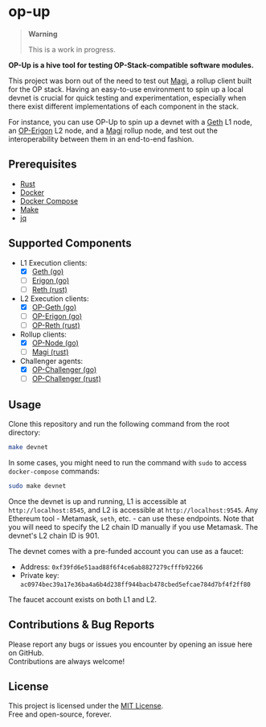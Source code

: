 # op-up

> **Warning**
>
> This is a work in progress.

**OP-Up is a hive tool for testing OP-Stack-compatible software modules.**

This project was born out of the need to test out [Magi](https://github.com/a16z/magi), a rollup client built for the OP stack. Having an easy-to-use environment to spin up a local devnet is crucial for quick testing and experimentation, especially when there exist different implementations of each component in the stack.

For instance, you can use OP-Up to spin up a devnet with a [Geth](https://github.com/ethereum/go-ethereum) L1 node, an [OP-Erigon](https://github.com/testinprod-io/op-erigon) L2 node, and a [Magi](https://github.com/a16z/magi) rollup node, and test out the interoperability between them in an end-to-end fashion.

## Prerequisites

- [Rust](https://www.rust-lang.org/tools/install)
- [Docker](https://www.docker.com/)
- [Docker Compose](https://docs.docker.com/compose/)
- [Make](https://www.gnu.org/software/make/)
- [jq](https://jqlang.github.io/jq/)

## Supported Components

- L1 Execution clients:
  - [x] [Geth (go)](https://github.com/ethereum/go-ethereum)
  - [ ] [Erigon (go)](https://github.com/ledgerwatch/erigon)
  - [ ] [Reth (rust)](https://github.com/paradigmxyz/reth)
- L2 Execution clients:
  - [x] [OP-Geth (go)](https://github.com/ethereum-optimism/optimism/tree/develop/l2geth)
  - [ ] [OP-Erigon (go)](https://github.com/testinprod-io/op-erigon)
  - [ ] [OP-Reth (rust)](https://github.com/clabby/op-reth)
- Rollup clients:
  - [x] [OP-Node (go)](https://github.com/ethereum-optimism/optimism/tree/develop/op-node)
  - [ ] [Magi (rust)](https://github.com/a16z/magi)
- Challenger agents:
  - [x] [OP-Challenger (go)](https://github.com/ethereum-optimism/optimism/tree/develop/op-challenger)
  - [ ] [OP-Challenger (rust)](https://github.com/clabby/op-challenger)

## Usage

Clone this repository and run the following command from the root directory:

```sh
make devnet
```

In some cases, you might need to run the command with `sudo` to access `docker-compose` commands:

```sh
sudo make devnet
```

Once the devnet is up and running, L1 is accessible at `http://localhost:8545`, and L2 is accessible at `http://localhost:9545`.
Any Ethereum tool - Metamask, `seth`, etc. - can use these endpoints.
Note that you will need to specify the L2 chain ID manually if you use Metamask. The devnet's L2 chain ID is 901.

The devnet comes with a pre-funded account you can use as a faucet:

- Address: `0xf39fd6e51aad88f6f4ce6ab8827279cfffb92266`
- Private key: `ac0974bec39a17e36ba4a6b4d238ff944bacb478cbed5efcae784d7bf4f2ff80`

The faucet account exists on both L1 and L2.

## Contributions & Bug Reports

Please report any bugs or issues you encounter by opening an issue here on GitHub. <br />
Contributions are always welcome!

## License

This project is licensed under the [MIT License](LICENSE). <br />
Free and open-source, forever.
